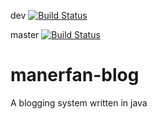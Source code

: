 dev
[![Build Status](https://travis-ci.org/ManerFan/manerfan-blog.svg?branch=dev)](https://travis-ci.org/ManerFan/manerfan-blog)

master
[![Build Status](https://travis-ci.org/ManerFan/manerfan-blog.svg?branch=master)](https://travis-ci.org/ManerFan/manerfan-blog)

# manerfan-blog
A blogging system written in java

